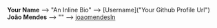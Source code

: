 **Your Name** --> "An Inline Bio" --> [Username]("Your Github Profile Url")
**João Mendes** --> "" --> [joaomendesln]("https://github.com/joaomendesln")
